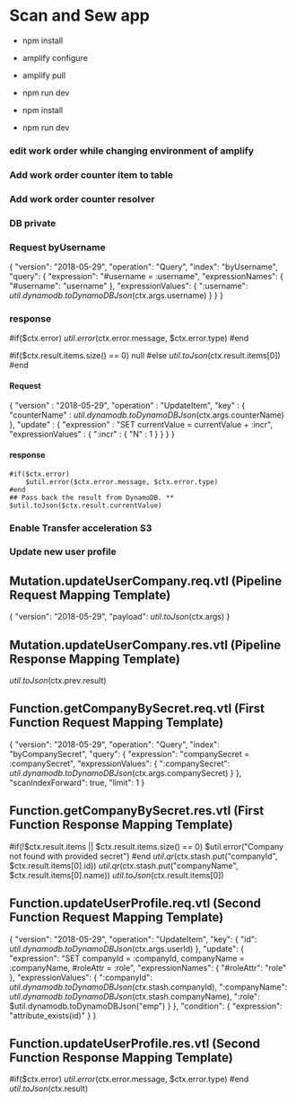 # Scan and Sew app

- npm install
- amplify configure
- amplify pull
- npm run dev

- npm install
- npm run dev

### edit work order while changing environment of amplify

### Add work order counter item to table

### Add work order counter resolver

### DB private

### Request byUsername

{
"version": "2018-05-29",
"operation": "Query",
"index": "byUsername",
"query": {
"expression": "#username = :username",
"expressionNames": {
"#username": "username"
},
"expressionValues": {
":username": $util.dynamodb.toDynamoDBJson($ctx.args.username)
}
}
}

### response

#if($ctx.error)
    $util.error($ctx.error.message, $ctx.error.type)
#end

#if($ctx.result.items.size() == 0)
    null
#else
    $util.toJson($ctx.result.items[0])
#end

#### Request

{
"version" : "2018-05-29",
"operation" : "UpdateItem",
"key" : {
"counterName" : $util.dynamodb.toDynamoDBJson($ctx.args.counterName)
},
"update" : {
"expression" : "SET currentValue = currentValue + :incr",
"expressionValues" : {
":incr" : { "N" : 1 }
}
}
}

#### response

    #if($ctx.error)
        $util.error($ctx.error.message, $ctx.error.type)
    #end
    ## Pass back the result from DynamoDB. **
    $util.toJson($ctx.result.currentValue)

### Enable Transfer acceleration S3

### Update new user profile

## Mutation.updateUserCompany.req.vtl (Pipeline Request Mapping Template)

{
"version": "2018-05-29",
"payload": $util.toJson($ctx.args)
}

## Mutation.updateUserCompany.res.vtl (Pipeline Response Mapping Template)

$util.toJson($ctx.prev.result)

## Function.getCompanyBySecret.req.vtl (First Function Request Mapping Template)

{
"version": "2018-05-29",
"operation": "Query",
"index": "byCompanySecret",
"query": {
"expression": "companySecret = :companySecret",
"expressionValues": {
":companySecret": $util.dynamodb.toDynamoDBJson($ctx.args.companySecret)
}
},
"scanIndexForward": true,
"limit": 1
}

## Function.getCompanyBySecret.res.vtl (First Function Response Mapping Template)

#if(!$ctx.result.items || $ctx.result.items.size() == 0)
$util.error("Company not found with provided secret")
#end
$util.qr($ctx.stash.put("companyId", $ctx.result.items[0].id))
$util.qr($ctx.stash.put("companyName", $ctx.result.items[0].name))
$util.toJson($ctx.result.items[0])

## Function.updateUserProfile.req.vtl (Second Function Request Mapping Template)

{
"version": "2018-05-29",
"operation": "UpdateItem",
"key": {
"id": $util.dynamodb.toDynamoDBJson($ctx.args.userId)
},
"update": {
"expression": "SET companyId = :companyId, companyName = :companyName, #roleAttr = :role",
"expressionNames": {
"#roleAttr": "role"
},
"expressionValues": {
":companyId": $util.dynamodb.toDynamoDBJson($ctx.stash.companyId),
":companyName": $util.dynamodb.toDynamoDBJson($ctx.stash.companyName),
":role": $util.dynamodb.toDynamoDBJson("emp")
}
},
"condition": {
"expression": "attribute_exists(id)"
}
}

## Function.updateUserProfile.res.vtl (Second Function Response Mapping Template)

#if($ctx.error)
    $util.error($ctx.error.message, $ctx.error.type)
#end
$util.toJson($ctx.result)
